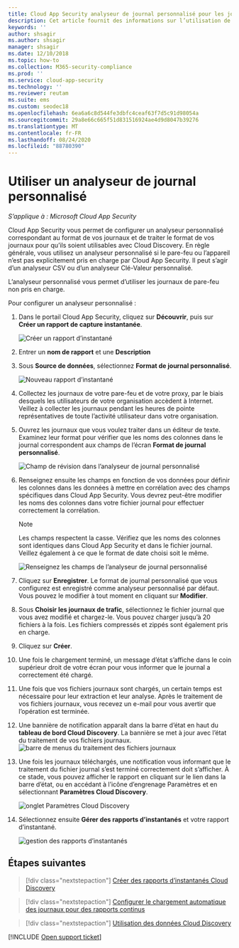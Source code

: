 ```yaml
---
title: Cloud App Security analyseur de journal personnalisé pour les journaux qui ne sont pas pris en charge
description: Cet article fournit des informations sur l’utilisation de l’analyseur de journal personnalisé pour charger les journaux des appareils qui ne sont pas pris en charge dans Cloud App Security.
keywords: ''
author: shsagir
ms.author: shsagir
manager: shsagir
ms.date: 12/10/2018
ms.topic: how-to
ms.collection: M365-security-compliance
ms.prod: ''
ms.service: cloud-app-security
ms.technology: ''
ms.reviewer: reutam
ms.suite: ems
ms.custom: seodec18
ms.openlocfilehash: 6ea6a6c8d544fe3dbfc4ceaf63f7d5c91d98054a
ms.sourcegitcommit: 29a8e66c665f51d831516924ae4d9d8047b39276
ms.translationtype: MT
ms.contentlocale: fr-FR
ms.lasthandoff: 08/24/2020
ms.locfileid: "88780390"
---
```

# <a name="use-a-custom-log-parser"></a>Utiliser un analyseur de journal personnalisé

*S’applique à : Microsoft Cloud App Security*

Cloud App Security vous permet de configurer un analyseur personnalisé correspondant au format de vos journaux et de traiter le format de vos journaux pour qu’ils soient utilisables avec Cloud Discovery. En règle générale, vous utilisez un analyseur personnalisé si le pare-feu ou l’appareil n’est pas explicitement pris en charge par Cloud App Security. Il peut s’agir d’un analyseur CSV ou d’un analyseur Clé-Valeur personnalisé.

L’analyseur personnalisé vous permet d’utiliser les journaux de pare-feu non pris en charge.

Pour configurer un analyseur personnalisé :

1. Dans le portail Cloud App Security, cliquez sur **Découvrir**, puis sur **Créer un rapport de capture instantanée**.

    ![Créer un rapport d’instantané](media/create-new-snapshot-report.png)

2. Entrer un **nom de rapport** et une **Description**

3. Sous **Source de données**, sélectionnez **Format de journal personnalisé**.

    ![Nouveau rapport d’instantané](media/custom-log-upload.png)

4. Collectez les journaux de votre pare-feu et de votre proxy, par le biais desquels les utilisateurs de votre organisation accèdent à Internet. Veillez à collecter les journaux pendant les heures de pointe représentatives de toute l’activité utilisateur dans votre organisation.

5. Ouvrez les journaux que vous voulez traiter dans un éditeur de texte. Examinez leur format pour vérifier que les noms des colonnes dans le journal correspondent aux champs de l’écran **Format de journal personnalisé**.

    ![Champ de révision dans l’analyseur de journal personnalisé](media/log-data.png)

6. Renseignez ensuite les champs en fonction de vos données pour définir les colonnes dans les données à mettre en corrélation avec des champs spécifiques dans Cloud App Security. Vous devrez peut-être modifier les noms des colonnes dans votre fichier journal pour effectuer correctement la corrélation.

    > [!NOTE]
    > Les champs respectent la casse. Vérifiez que les noms des colonnes sont identiques dans Cloud App Security et dans le fichier journal. Veillez également à ce que le format de date choisi soit le même.

    ![Renseignez les champs de l’analyseur de journal personnalisé](media/custom-log-parser.png)

7. Cliquez sur **Enregistrer**. Le format de journal personnalisé que vous configurez est enregistré comme analyseur personnalisé par défaut. Vous pouvez le modifier à tout moment en cliquant sur **Modifier**.

8. Sous **Choisir les journaux de trafic**, sélectionnez le fichier journal que vous avez modifié et chargez-le. Vous pouvez charger jusqu’à 20 fichiers à la fois. Les fichiers compressés et zippés sont également pris en charge.

9. Cliquez sur **Créer**.

10. Une fois le chargement terminé, un message d’état s’affiche dans le coin supérieur droit de votre écran pour vous informer que le journal a correctement été chargé.

11. Une fois que vos fichiers journaux sont chargés, un certain temps est nécessaire pour leur extraction et leur analyse.
    Après le traitement de vos fichiers journaux, vous recevez un e-mail pour vous avertir que l’opération est terminée.

12. Une bannière de notification apparaît dans la barre d’état en haut du **tableau de bord Cloud Discovery**. La bannière se met à jour avec l’état du traitement de vos fichiers journaux.
    ![barre de menus du traitement des fichiers journaux](media/processing-log-file-menu-bar.png)

13. Une fois les journaux téléchargés, une notification vous informant que le traitement du fichier journal s’est terminé correctement doit s’afficher. À ce stade, vous pouvez afficher le rapport en cliquant sur le lien dans la barre d’état, ou en accédant à l’icône d’engrenage Paramètres et en sélectionnant **Paramètres Cloud Discovery**.

    ![onglet Paramètres Cloud Discovery](media/discovery-settings-tab.png)
14. Sélectionnez ensuite **Gérer des rapports d’instantanés** et votre rapport d’instantané.

    ![gestion des rapports d’instantanés](media/snapshot-report-managment.png)

## <a name="next-steps"></a>Étapes suivantes

> [!div class="nextstepaction"]
> [Créer des rapports d’instantanés Cloud Discovery](create-snapshot-cloud-discovery-reports.md)

> [!div class="nextstepaction"]
> [Configurer le chargement automatique des journaux pour des rapports continus](configure-automatic-log-upload-for-continuous-reports.md)

> [!div class="nextstepaction"]
> [Utilisation des données Cloud Discovery](working-with-cloud-discovery-data.md)

[!INCLUDE [Open support ticket](includes/support.md)]
